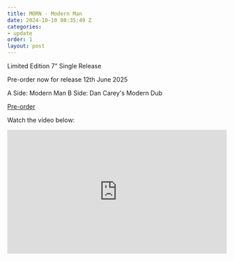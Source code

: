 ```yaml
---
title: MORN - Modern Man 
date: 2024-10-10 08:35:49 Z
categories:
- update
order: 1
layout: post
---
```


Limited Edition 7” Single Release

Pre-order now for release 12th June 2025

A Side: Modern Man
B Side: Dan Carey's Modern Dub



<a href="https://speedywunderground.ffm.to/morn" class="add-cart" >Pre-order</a>

Watch the video below:

<style>.embed-container { position: relative; padding-bottom: 56.25%; height: 0; overflow: hidden; max-width: 100%; } .embed-container iframe, .embed-container object, .embed-container embed { position: absolute; top: 0; left: 0; width: 100%; height: 100%; }</style><div class='embed-container'><iframe src='https://www.youtube.com/embed/QOaPMtT_b5k' frameborder='0' allowfullscreen></iframe></div>
<p> </p>

